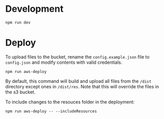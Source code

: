 # Development

```
npm run dev
```

# Deploy

To upload files to the bucket, rename the `config.example.json` file to `config.json` and modify contents with valid credentials.

```
npm run aws-deploy
```

By default, this command will build and upload all files from the `/dist` directory except ones in `/dist/res`. Note that this will override the files in the s3 bucket.

To include changes to the resouces folder in the deployment:

```
npm run aws-deploy -- --includeResources
```